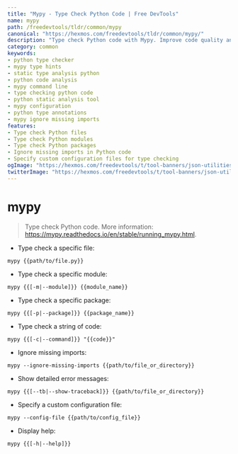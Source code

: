 ```yaml
---
title: "Mypy - Type Check Python Code | Free DevTools"
name: mypy
path: /freedevtools/tldr/common/mypy
canonical: "https://hexmos.com/freedevtools/tldr/common/mypy/"
description: "Type check Python code with Mypy. Improve code quality and catch errors early with static type analysis. Free online tool, no registration required."
category: common
keywords:
- python type checker
- mypy type hints
- static type analysis python
- python code analysis
- mypy command line
- type checking python code
- python static analysis tool
- mypy configuration
- python type annotations
- mypy ignore missing imports
features:
- Type check Python files
- Type check Python modules
- Type check Python packages
- Ignore missing imports in Python code
- Specify custom configuration files for type checking
ogImage: "https://hexmos.com/freedevtools/t/tool-banners/json-utilities-banner.png"
twitterImage: "https://hexmos.com/freedevtools/t/tool-banners/json-utilities-banner.png"
---
```


# mypy

> Type check Python code.
> More information: <https://mypy.readthedocs.io/en/stable/running_mypy.html>.

- Type check a specific file:

`mypy {{path/to/file.py}}`

- Type check a specific module:

`mypy {{[-m|--module]}} {{module_name}}`

- Type check a specific package:

`mypy {{[-p|--package]}} {{package_name}}`

- Type check a string of code:

`mypy {{[-c|--command]}} "{{code}}"`

- Ignore missing imports:

`mypy --ignore-missing-imports {{path/to/file_or_directory}}`

- Show detailed error messages:

`mypy {{[--tb|--show-traceback]}} {{path/to/file_or_directory}}`

- Specify a custom configuration file:

`mypy --config-file {{path/to/config_file}}`

- Display help:

`mypy {{[-h|--help]}}`
